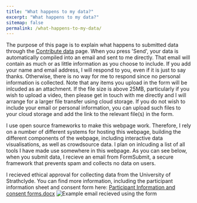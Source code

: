 ```yaml
---
title: "What happens to my data?"
excerpt: "What happens to my data?"
sitemap: false
permalink: /what-happens-to-my-data/
---
```


The purpose of this page is to explain what happens to submitted data through the [Contribute data](/submit-data) page. 
When you press 'Send', your data is automatically compiled into an email and sent to me directly. That email will contain as much or as little information as you choose to include. If you add your name and email address, I will respond to you, even if it is just to say thanks. Otherwise, there is no way for me to respond since no personal information is collected. 
Note that any items you upload in the form will be inlcuded as an attachment. If the file size is above 25MB, particularly if you wish to upload a video, then please get in touch with me directly and I will arrange for a larger file transfer using cloud storage. If you do not wish to include your email or personal information, you can upload such files to your cloud storage and add the link to the relevant file(s) in the form.

I use open source frameworks to make this webpage work. Therefore, I rely on a number of different systems for hosting this webpage, building the different components of the webpage, including interactive data visualisations, as well as crowdsource data.  I plan on inlcuding a list of all tools I have made use somewhere in this webpage.
As you can see below, when you submit data, I recieve an email from FormSubmit, a secure framework that prevents spam and collects no data on users. 

I recieved ethical approval for collecting data from the University of Strathclyde. You can find more information, including the participant information sheet and consent form here: [Participant Information and consent forms.docx](https://github.com/scottish-solitary-waves/scottish-solitary-waves.github.io/files/9102858/Participant.Information.and.consent.forms.docx)
![Example email recieved using the form](https://user-images.githubusercontent.com/108955232/178751630-49820233-37e7-40f9-b82b-594d32c46889.png)


